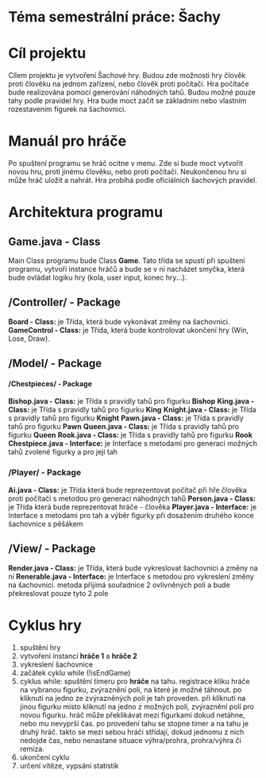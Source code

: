 # Téma semestrální práce: Šachy

# Cíl projektu
Cílem projektu je vytvoření Šachové hry. Budou zde možnosti hry člověk proti člověku na jednom zařízení, nebo člověk proti počítači. Hra počítače bude realizována pomocí generování náhodných tahů. Budou možné pouze tahy podle pravidel hry. Hra bude moct začít se základním nebo vlastním rozestavením figurek na šachovnici. 

# Manuál pro hráče
Po spuštení programu se hráč ocitne v menu. Zde si bude moct vytvořit novou hru, proti jinému člověku, nebo proti počítači. Neukončenou hru si může hráč uložit a nahrát. Hra probíhá podle oficiálních šachových pravidel. 

# Architektura programu 

## Game.java - Class
Main Class programu bude Class **Game**. Tato třída se spustí při spuštení programu, vytvoří instance hráčů a bude se v ní nacházet smyčka, která bude ovládat logiku hry (kola, user input, konec hry...). 

## /Controller/ - Package
**Board - Class:** je Třída, která bude vykonávat změny na šachovnici.
**GameControl - Class:** je Třída, která bude kontrolovat ukončení hry (Win, Lose, Draw).

## /Model/ - Package
#### /Chestpieces/ - Package
**Bishop.java - Class:** je Třída s pravidly tahů pro figurku **Bishop**
**King.java - Class:** je Třída s pravidly tahů pro figurku **King**
**Knight.java - Class:** je Třída s pravidly tahů pro figurku **Knight**
**Pawn.java - Class:** je Třída s pravidly tahů pro figurku **Pawn**
**Queen.java - Class:** je Třída s pravidly tahů pro figurku **Queen**
**Rook.java - Class:** je Třída s pravidly tahů pro figurku **Rook**
**Chestpiece.java - Interface:** je Interface s metodami pro generaci možných tahů zvolené figurky a pro její tah

### /Player/ - Package
**Ai.java - Class:** je Třída která bude reprezentovat počítač při hře člověka proti počítači s metodou pro generaci náhodných tahů
**Person.java - Class:** je Třída která bude reprezentovat hráče - člověka
**Player.java - Interface:** je Interface s metodami pro tah a výběr figurky při dosažením druhého konce šachovnice s pěšákem


## /View/ - Package
**Render.java - Class:** je Třída, která bude vykreslovat šachovnici a změny na ní
**Renerable.java - Interface:** je Interface s metodou pro vykreslení změny na šachovnici. metoda přijímá souřadnice 2 ovlivněných polí a bude překreslovat pouze tyto 2 pole

# Cyklus hry
1. spuštění hry
2. vytvoření instancí **hráče 1** a **hráče 2**
3. vykreslení šachovnice
4. začátek cyklu while (!isEndGame) 
5. cyklus while: spuštění timeru pro **hráče** na tahu. registrace kliku hráče na vybranou figurku, zvýraznění polí, na které je možné táhnout. po kliknutí na jedno ze zvýrazněných polí je tah proveden. při kliknutí na jinou figurku místo kliknutí na jedno z možných polí, zvýraznění polí pro novou figurku. hráč může překlikávat mezi figurkami dokud netáhne, nebo mu nevyprší čas. po provedení tahu se stopne timer a na tahu je druhý hráč. takto se mezi sebou hráči střídají, dokud jednomu z nich nedojde čas, nebo nenastane situace výhra/prohra, prohra/výhra či remíza.
6. ukončení cyklu
7. určení vítěze, vypsání statistik

